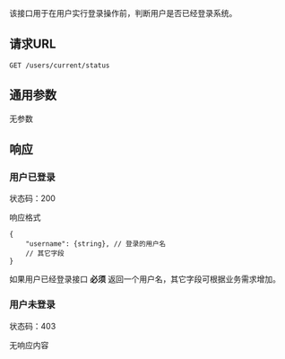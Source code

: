 该接口用于在用户实行登录操作前，判断用户是否已经登录系统。

## 请求URL

    GET /users/current/status

## 通用参数

无参数

## 响应

### 用户已登录

状态码：200

响应格式

    {
        "username": {string}, // 登录的用户名
        // 其它字段
    }

如果用户已经登录接口 **必须** 返回一个用户名，其它字段可根据业务需求增加。

### 用户未登录

状态码：403

无响应内容